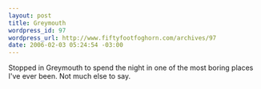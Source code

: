 ```yaml
--- 
layout: post
title: Greymouth
wordpress_id: 97
wordpress_url: http://www.fiftyfootfoghorn.com/archives/97
date: 2006-02-03 05:24:54 -03:00
---
```

Stopped in Greymouth to spend the night in one of the most boring places I've ever been. Not much else to say.
